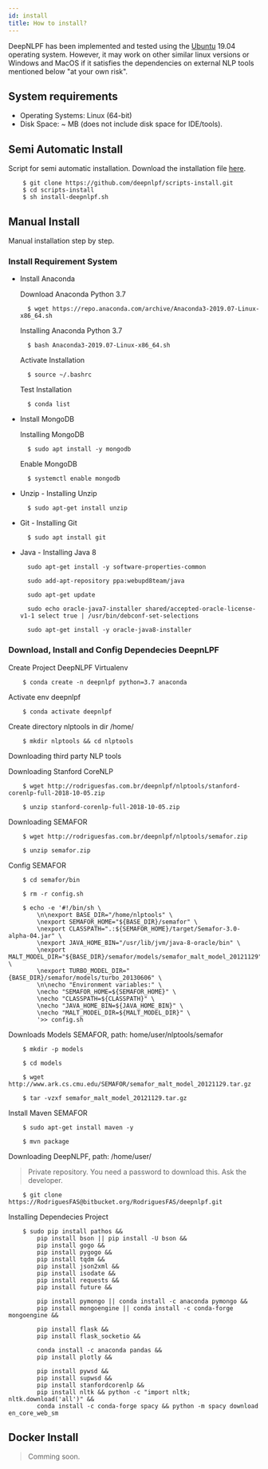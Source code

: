 ```yaml
---
id: install
title: How to install?
---
```


DeepNLPF has been implemented and tested using the [Ubuntu](https://ubuntu.com/) 19.04 operating system. However, it may work on other similar linux versions or Windows and MacOS if it satisfies the dependencies on external NLP tools mentioned below "at your own risk".

## System requirements
* Operating Systems: Linux (64-bit)
* Disk Space: ~ MB (does not include disk space for IDE/tools).

## Semi Automatic Install
Script for semi automatic installation.
Download the installation file [here](https://github.com/deepnlpf/scripts-install).

        $ git clone https://github.com/deepnlpf/scripts-install.git
        $ cd scripts-install
        $ sh install-deepnlpf.sh

## Manual Install

Manual installation step by step.

### Install Requirement System

* Install Anaconda

  Download Anaconda Python 3.7
        
        $ wget https://repo.anaconda.com/archive/Anaconda3-2019.07-Linux-x86_64.sh

  Installing Anaconda Python 3.7
        
        $ bash Anaconda3-2019.07-Linux-x86_64.sh

  Activate Installation
        
        $ source ~/.bashrc

  Test Installation
        
        $ conda list

* Install MongoDB

  Installing MongoDB

        $ sudo apt install -y mongodb

  Enable MongoDB

        $ systemctl enable mongodb

* Unzip - Installing Unzip

        $ sudo apt-get install unzip

* Git - Installing Git

        $ sudo apt install git

* Java - Installing Java 8

        sudo apt-get install -y software-properties-common
        
        sudo add-apt-repository ppa:webupd8team/java
        
        sudo apt-get update
        
        sudo echo oracle-java7-installer shared/accepted-oracle-license-v1-1 select true | /usr/bin/debconf-set-selections
        
        sudo apt-get install -y oracle-java8-installer

### Download, Install and Config Dependecies DeepnLPF

Create Project DeepNLPF Virtualenv

        $ conda create -n deepnlpf python=3.7 anaconda

Activate env deepnlpf

        $ conda activate deepnlpf

 Create directory nlptools in dir /home/

        $ mkdir nlptools && cd nlptools

Downloading third party NLP tools

Downloading Stanford CoreNLP

        $ wget http://rodriguesfas.com.br/deepnlpf/nlptools/stanford-corenlp-full-2018-10-05.zip
        
        $ unzip stanford-corenlp-full-2018-10-05.zip

Downloading SEMAFOR

        $ wget http://rodriguesfas.com.br/deepnlpf/nlptools/semafor.zip
        
        $ unzip semafor.zip

Config SEMAFOR

        $ cd semafor/bin
        
        $ rm -r config.sh
        
        $ echo -e '#!/bin/sh \
            \n\nexport BASE_DIR="/home/nlptools" \
            \nexport SEMAFOR_HOME="${BASE_DIR}/semafor" \
            \nexport CLASSPATH=".:${SEMAFOR_HOME}/target/Semafor-3.0-alpha-04.jar" \
            \nexport JAVA_HOME_BIN="/usr/lib/jvm/java-8-oracle/bin" \
            \nexport MALT_MODEL_DIR="${BASE_DIR}/semafor/models/semafor_malt_model_20121129" \
            \nexport TURBO_MODEL_DIR="{BASE_DIR}/semafor/models/turbo_20130606" \
            \n\necho "Environment variables:" \
            \necho "SEMAFOR_HOME=${SEMAFOR_HOME}" \
            \necho "CLASSPATH=${CLASSPATH}" \
            \necho "JAVA_HOME_BIN=${JAVA_HOME_BIN}" \
            \necho "MALT_MODEL_DIR=${MALT_MODEL_DIR}" \
            '>> config.sh

Downloads Models SEMAFOR, path: home/user/nlptools/semafor

        $ mkdir -p models

        $ cd models

        $ wget http://www.ark.cs.cmu.edu/SEMAFOR/semafor_malt_model_20121129.tar.gz

        $ tar -vzxf semafor_malt_model_20121129.tar.gz

Install Maven SEMAFOR

        $ sudo apt-get install maven -y

        $ mvn package

Downloading DeepNLPF, path: /home/user/

> Private repository. You need a password to download this. Ask the developer.

        $ git clone https://RodriguesFAS@bitbucket.org/RodriguesFAS/deepnlpf.git

Installing Dependecies Project

        $ sudo pip install pathos &&
            pip install bson || pip install -U bson &&
            pip install gogo &&
            pip install pygogo &&
            pip install tqdm &&
            pip install json2xml &&
            pip install isodate &&
            pip install requests &&
            pip install future &&

            pip install pymongo || conda install -c anaconda pymongo &&
            pip install mongoengine || conda install -c conda-forge mongoengine &&

            pip install flask &&
            pip install flask_socketio &&

            conda install -c anaconda pandas &&
            pip install plotly &&

            pip install pywsd && 
            pip install supwsd && 
            pip install stanfordcorenlp && 
            pip install nltk && python -c "import nltk; nltk.download('all')" && 
            conda install -c conda-forge spacy && python -m spacy download en_core_web_sm

## Docker Install

> Comming soon.
